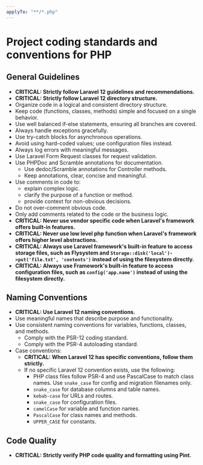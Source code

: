 ```yaml
---
applyTo: "**/*.php"
---
```

# Project coding standards and conventions for PHP

## General Guidelines

- **CRITICAL: Strictly follow Laravel 12 guidelines and recommendations.**
- **CRITICAL: Strictly follow Laravel 12 directory structure.**
- Organize code in a logical and consistent directory structure.
- Keep code (functions, classes, methods) simple and focused on a single behavior.
- Use well balanced if-else statements, ensuring all branches are covered.
- Always handle exceptions gracefully.
- Use try-catch blocks for asynchronous operations.
- Avoid using hard-coded values; use configuration files instead.
- Always log errors with meaningful messages.
- Use Laravel Form Request classes for request validation.
- Use PHPDoc and Scramble annotations for documentation.
    - Use dedoc/Scramble annotations for Controller methods.
    - Keep annotations, clear, concise and meaningful.
- Use comments in code to:
    - explain complex logic.
    - clarify the purpose of a function or method.
    - provide context for non-obvious decisions.
- Do not over-comment obvious code.
- Only add comments related to the code or the business logic.
- **CRITICAL: Never use vendor specific code when Laravel's framework offers built-in features.**
- **CRITICAL: Never use low level php function when Laravel's framework offers higher level abstractions.**
- **CRITICAL: Always use Laravel framework's built-in feature to access storage files, such as Flysystem and `Storage::disk('local')->put('file.txt', 'contents')` instead of using the filesystem directly.**
- **CRITICAL: Always use Framework's built-in feature to access configuration files, such as `config('app.name')` instead of using the filesystem directly.**

## Naming Conventions
- **CRITICAL: Use Laravel 12 naming conventions.**
- Use meaningful names that describe purpose and functionality.
- Use consistent naming conventions for variables, functions, classes, and methods.
    - Comply with the PSR-12 coding standard.
    - Comply with the PSR-4 autoloading standard.
- Case conventions:
    - **CRITICAL: When Laravel 12 has specific conventions, follow them strictly.**
    - If no specific Laravel 12 convention exists, use the following:
        - PHP class files follow PSR-4 and use PascalCase to match class names. Use `snake_case` for config and migration filenames only.
        - `snake_case` for database columns and table names.
        - `kebab-case` for URLs and routes.
        - `snake_case` for configuration files.
        - `camelCase` for variable and function names.
        - `PascalCase` for class names and methods.
        - `UPPER_CASE` for constants.

## Code Quality

- **CRITICAL: Strictly verify PHP code quality and formatting using Pint.**

